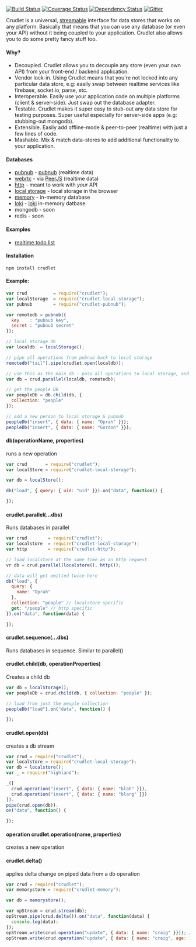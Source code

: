 [![Build Status](https://travis-ci.org/mojo-js/crudlet.js.svg)](https://travis-ci.org/mojo-js/crudlet.js) [![Coverage Status](https://coveralls.io/repos/mojo-js/crudlet.js/badge.svg?branch=master)](https://coveralls.io/r/mojo-js/crudlet.js?branch=master) [![Dependency Status](https://david-dm.org/mojo-js/crudlet.js.svg)](https://david-dm.org/mojo-js/crudlet.js) [![Gitter](https://badges.gitter.im/Join%20Chat.svg)](https://gitter.im/mojo-js/crudlet.js?utm_source=badge&utm_medium=badge&utm_campaign=pr-badge)

Crudlet is a universal, [streamable](https://nodejs.org/api/stream.html) interface for data stores that works on any platform. Basically that means that you
can use any database (or even your API) without it being coupled to your application. Crudlet also allows you to do some pretty fancy stuff too.

#### Why?

- Decoupled. Crudlet allows you to decouple any store (even your own API) from your front-end / backend application.
- Vendor lock-in. Using Crudlet means that you're not locked into any particular data store, e.g:  easily swap between realtime services like firebase, socket.io, parse, etc.
- Interoperable. Easily use your application code on multiple platforms (client & server-side). Just swap out the database adapter.
- Testable. Crudlet makes it super easy to stub-out any data store for testing purposes. Super useful especially for server-side apps (e.g: stubbing-out mongodb).
- Extensible. Easily add offline-mode & peer-to-peer (realtime) with just a few lines of code.
- Mashable. Mix & match data-stores to add additional functionality to your application.

#### Databases

- [pubnub](http://github.com/crcn/crudlet-pubnub) - [pubnub](http://www.pubnub.com/) (realtime data)
- [webrtc](http://github.com/crcn/crudlet-webrtc) - via [PeerJS](http://peerjs.com/) (realtime data)
- [http](http://github.com/crcn/crudlet-http) - meant to work with *your* API
- [local storage](http://github.com/crcn/crudlet-local-storage) - local storage in the browser
- [memory](http://github.com/crcn/crudlet-memory) - in-memory database
- [loki](http://github.com/mojo-js/crudlet-loki) - [loki](http://lokijs.org/) in-memory datbase
- mongodb - soon
- redis - soon

#### Examples

- [realtime todo list](examples/todos)

#### Installation

```
npm install crudlet
```

#### Example:

```javascript
var crud          = require("crudlet");
var localStorage  = require("crudlet-local-storage");
var pubnub        = require("crudlet-pubnub");

var remotedb = pubnub({
  key    : "pubnub key",
  secret : "pubnub secret"
});

// local storage db
var localdb  = localStorage();

// pipe all operations from pubnub back to local storage
remotedb("tail").pipe(crudlet.open(localdb));

// use this as the main db - pass all operations to local storage, and pubnub
var db = crud.parallel(localdb, remotedb);

// get the people DB
var peopleDb = db.child(db, {
  collection: "people"
});

// add a new person to local storage & pubnub
peopleDb("insert", { data: { name: "Oprah" }});
peopleDb("insert", { data: { name: "Gordon" }});
```

#### db(operationName, properties)

runs a new operation

```javascript
var crud       = require("crudlet");
var localStore = require("crudlet-local-storage");

var db = localStore();

db("load", { query: { uid: "uid" }}).on("data", function() {

});

```

#### crudlet.parallel(...dbs)

Runs databases in parallel

```javascript
var crud        = require("crudlet");
var localstore  = require("crudlet-local-storage");
var http        = require("crudlet-http");

// load localstore at the same time as an http request
vr db = crud.parallel(localstore(), http());

// data will get emitted twice here
db("load", {
  query: {
    name: "Oprah"
  },
  collection: "people" // localstore specific
  get: "/people" // http specific
}).on("data", function(data) {

});
```

#### crudlet.sequence(...dbs)

Runs databases in sequence. Similar to parallel()

#### crudlet.child(db, operationProperties)

Creates a child db

```javascript
var db = localStorage();
var peopleDb = crud.child(db, { collection: "people" });

// load from just the people collection
peopleDb("load").on("data", function() {

});
```

#### crudlet.open(db)

creates a db stream

```javascript
var crud = require("crudlet");
var localstore = require("crudlet-local-storage");
var db = localstore();
var _ = require("highland");

_([
  crud.operation("insert", { data: { name: "blah" }}),
  crud.operation("insert", { data: { name: "blarg" }})
]).
pipe(crud.open(db)).
on("data", function() {

});


```

#### operation crudlet.operation(name, properties)

creates a new operation

#### crudlet.delta()

applies delta change on piped data from a db operation

```javascript
var crud = require("crudlet");
var memorystore = require("crudlet-memory");

var db = memorystore();

var opStream = crud.stream(db);
opStream.pipe(crud.delta()).on("data", function(data) {
  console.log(data);
});
opStream.write(crud.operation("update", { data: { name: "craig" }})); // delta { name: craig }
opStream.write(crud.operation("update", { data: { name: "craig", age: 17 }})); // delta { age: 17 }
```

<!--

```javascript
var through = require("through2");


function createDb() {

  var store = [];

  return function () {
    return through.obj(function(operation, enc, next) {
      if (operation.name === "insert") insert.call(this, operation, enc, next);
      if (operation.name === "update") update.call(this, operation, enc, next);
      if (operation.name === "remove") remove.call(this, operation, enc, next);
      if (operation.name === "load")   load.call(this, operation, enc, next);
    });
  }

  function insert (data) {

  }

  function update (data) {

  }

  function update (data) {

  }
}
```

-->
